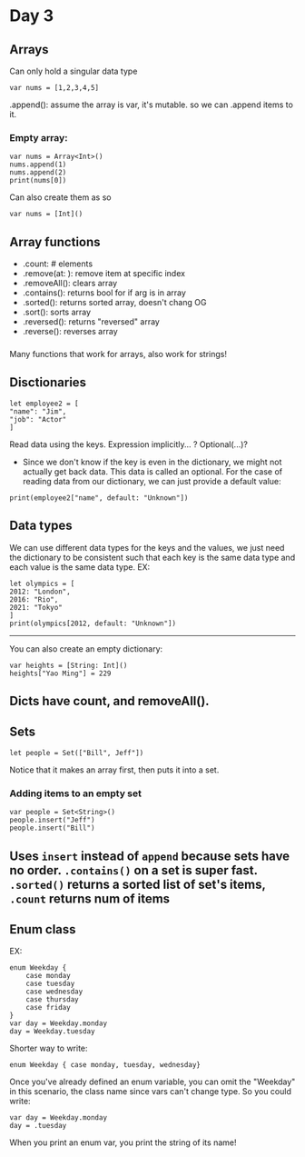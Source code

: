 # Day 3
## Arrays
Can only hold a singular data type
```
var nums = [1,2,3,4,5]
```
.append(): assume the array is var, it's mutable.
    so we can .append items to it. 
### Empty array:
```
var nums = Array<Int>()
nums.append(1)
nums.append(2)
print(nums[0])
```
Can also create them as so
```
var nums = [Int]()
```
## Array functions
- .count: # elements
- .remove(at: ): remove item at specific index
- .removeAll(): clears array
- .contains(): returns bool for if arg is in array
- .sorted(): returns sorted array, doesn't chang OG
- .sort(): sorts array
- .reversed(): returns "reversed" array
- .reverse(): reverses array
### 
Many functions that work for arrays, also work for strings!
## Disctionaries
```
let employee2 = [
"name": "Jim",
"job": "Actor"
]
```
Read data using the keys.
Expression implicitly... ? Optional(...)?
- Since we don't know if the key is even in the dictionary,
    we might not actually get back data. This data is called
    an optional. 
For the case of reading data from our dictionary, we can 
just provide a default value:
```
print(employee2["name", default: "Unknown"])
```
## Data types
We can use different data types for the keys and the values,
we just need the dictionary to be consistent such that each
key is the same data type and each value is the same data
type.
EX:
```
let olympics = [
2012: "London",
2016: "Rio",
2021: "Tokyo"
]
print(olympics[2012, default: "Unknown"])
```
-----
You can also create an empty dictionary:
```
var heights = [String: Int]()
heights["Yao Ming"] = 229
```
Dicts have count, and removeAll().
------
## Sets
```
let people = Set(["Bill", Jeff"])
```
Notice that it makes an array first, then puts it into a set.
### Adding items to an empty set
```
var people = Set<String>()
people.insert("Jeff")
people.insert("Bill")
```
Uses ```insert``` instead of ```append``` because sets have no
order.
```.contains()``` on a set is super fast. ```.sorted()``` returns 
a sorted list of set's items, ```.count``` returns num of items
---
## Enum class
EX:
```
enum Weekday {
    case monday
    case tuesday
    case wednesday
    case thursday
    case friday
}
var day = Weekday.monday
day = Weekday.tuesday
```
Shorter way to write:
```
enum Weekday { case monday, tuesday, wednesday}
```
Once you've already defined an enum variable, you can omit
the "Weekday" in this scenario, the class name since vars
can't change type. So you could write:
```
var day = Weekday.monday
day = .tuesday
```
When you print an enum var, you print the string of its name!

